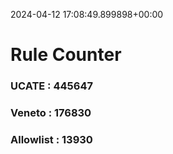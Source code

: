 2024-04-12 17:08:49.899898+00:00
# Rule Counter 
 ### UCATE : 445647

 ### Veneto : 176830

 ### Allowlist : 13930